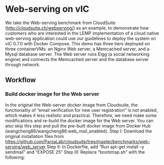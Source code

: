 # Web-serving on vIC

We take the Web-serving benchmark from CloudSuite (http://cloudsuite.ch/webserving/) as an example, to demonstrate how customers who are interested in the LEMP implementation of a cloud native web-serving application could use our guidelines to deploy the system on vIC 0.7.0 with Docker Compose. This demo has three tiers deployed on three containerVMs: an Nginx Web server, a Memcached server, and a Mysql database server. The Web server runs Elgg (a social networking engine) and connects the Memcached server and the database server through network.

## Workflow

### Build docker image for the Web server

In the original the Web-server docker image from Cloudsuite, the functionality of “email verification for new user registration” is not enabled, which makes it less realistic and practical. Therefore, we need make some modifications and re-build the docker image for the Web server. You can also skip this step and pull the pre-built docker image from Docker Hub (wangcheng86/wangcheng86:web_mail_enabled).
Step I: 
Download the original installation files from https://github.com/ParsaLab/cloudsuite/tree/master/benchmarks/web-serving/web_server
Step II:
In Dockerfile, add “Run apt-get install –y sendmail” and “EXPOSE 25”
Step III:
Replace “bootstrap.sh” with the following:

